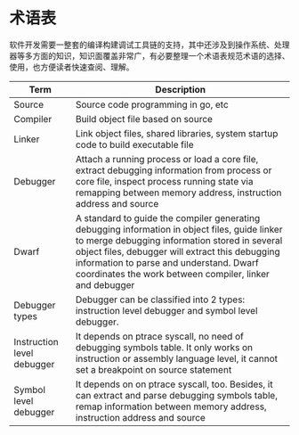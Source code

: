 # 术语表

软件开发需要一整套的编译构建调试工具链的支持，其中还涉及到操作系统、处理器等多方面的知识，知识面覆盖非常广，有必要整理一个术语表规范术语的选择、使用，也方便读者快速查阅、理解。

| **Term**                     | **Description**                                              |
| ---------------------------- | ------------------------------------------------------------ |
| Source                       | Source code programming in go, etc                           |
| Compiler                     | Build object file based on source                            |
| Linker                       | Link object files, shared libraries, system startup code   to build executable file |
| Debugger                     | Attach a running process or load a core file, extract debugging   information from process or core file, inspect process running state via remapping   between memory address, instruction address and source |
| Dwarf                        | A standard to guide the compiler generating debugging information   in object files, guide linker to merge debugging information stored in several   object files, debugger will extract this debugging information to parse and   understand. Dwarf coordinates the work between compiler, linker and debugger |
| Debugger types               | Debugger can be classified into 2 types: instruction level   debugger and symbol level debugger. |
| Instruction level   debugger | It depends on ptrace syscall, no need of debugging symbols   table. It only works on instruction or assembly language level, it cannot set   a breakpoint on source statement |
| Symbol level   debugger      | It depends on on ptrace syscall, too. Besides, it can extract   and parse debugging symbols table, remap information between memory address,   instruction address and source |